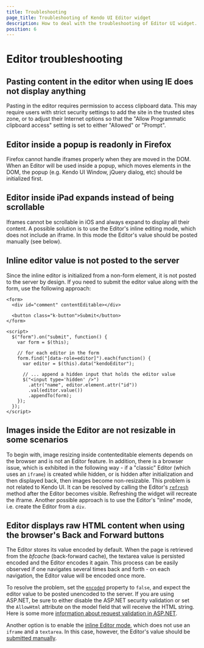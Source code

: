```yaml
---
title: Troubleshooting
page_title: Troubleshooting of Kendo UI Editor widget
description: How to deal with the troubleshooting of Editor UI widget.
position: 6
---
```


# Editor troubleshooting

## Pasting content in the editor when using IE does not display anything

Pasting in the editor requires permission to access clipboard data. This may require users with strict security settings to add the site in the trusted sites zone, or to adjust their Internet options so that the "Allow Programmatic clipboard access" setting is set to either "Allowed" or "Prompt".

## Editor inside a popup is readonly in Firefox

Firefox cannot handle iframes properly when they are moved in the DOM. When an Editor will be used inside a popup, which moves elements in the DOM, the popup (e.g. Kendo UI Window, jQuery dialog, etc) should be initialized first.

## Editor inside iPad expands instead of being scrollable

Iframes cannot be scrollable in iOS and always expand to display all their content. A possible solution is to use the Editor's inline editing mode, which does not include an iframe.
In this mode the Editor's value should be posted manually (see below).

## Inline editor value is not posted to the server

Since the inline editor is initialized from a non-form element, it is not posted to the server by design. If you need to submit the editor value along with the form, use the following approach:

    <form>
      <div id="comment" contentEditable></div>

      <button class="k-button">Submit</button>
    </form>

    <script>
      $("form").on("submit", function() {
        var form = $(this);

        // for each editor in the form
        form.find("[data-role=editor]").each(function() {
          var editor = $(this).data("kendoEditor");

          // ... append a hidden input that holds the editor value
          $("<input type='hidden' />")
            .attr("name", editor.element.attr("id"))
            .val(editor.value())
            .appendTo(form);
        });
      });
    </script>

## Images inside the Editor are not resizable in some scenarios

To begin with, image resizing inside contenteditable elements depends on the browser and is not an Editor feature. In addition, there is a browser issue, which is exhibited in the following way -
if a "classic" Editor (which uses an `iframe`) is created while hidden, or is hidden after initialization and then displayed back, then images become non-resizable. This problem is not related to Kendo UI.
It can be resolved by calling the Editor's [`refresh`](/api/web/editor#methods-refresh) method after the Editor becomes visible. Refreshing the widget will recreate the iframe.
Another possible approach is to use the Editor's "inline" mode, i.e. create the Editor from a `div`.

## Editor displays raw HTML content when using the browser's Back and Forward buttons

The Editor stores its value encoded by default. When the page is retrieved from the *bfcache* (back-forward cache), the textarea value is persisted encoded and the Editor encodes it again. This process can be easily observed if one navigates several times back and forth - on each navigation, the Editor value will be encoded once more.

To resolve the problem, set the [`encoded`](/api/web/editor#configuration-encoded) property to `false`, and expect the editor value to be posted unencoded to the server. If you are using ASP.NET, be sure to either disable the ASP.NET security validation or set the `AllowHtml` attribute on the model field that will receive the HTML string. Here is some more [information about request validation in ASP.NET](http://blogs.learnnowonline.com/blog/bid/199703/ASP-NET-MVC-Request-Validation-Protection-AllowHtml-Attribute).

Another option is to enable the [inline Editor mode](/getting-started/web/editor/overview#classic-mode-vs-inline-mode), which does not use an `iframe` and a `textarea`. In this case, however, the Editor's value should be [submitted manually](/getting-started/web/editor/troubleshooting#inline-editor-value-is-not-posted-to-the-server).